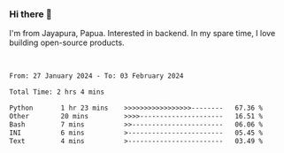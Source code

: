 ### Hi there 👋

I'm from Jayapura, Papua. Interested in backend. In my spare time, I love building open-source products.

<br>

 
 <!--START_SECTION:waka-->

```txt
From: 27 January 2024 - To: 03 February 2024

Total Time: 2 hrs 4 mins

Python       1 hr 23 mins    >>>>>>>>>>>>>>>>>--------   67.36 %
Other        20 mins         >>>>---------------------   16.51 %
Bash         7 mins          >>-----------------------   06.06 %
INI          6 mins          >------------------------   05.45 %
Text         4 mins          >------------------------   03.49 %
```

<!--END_SECTION:waka-->

